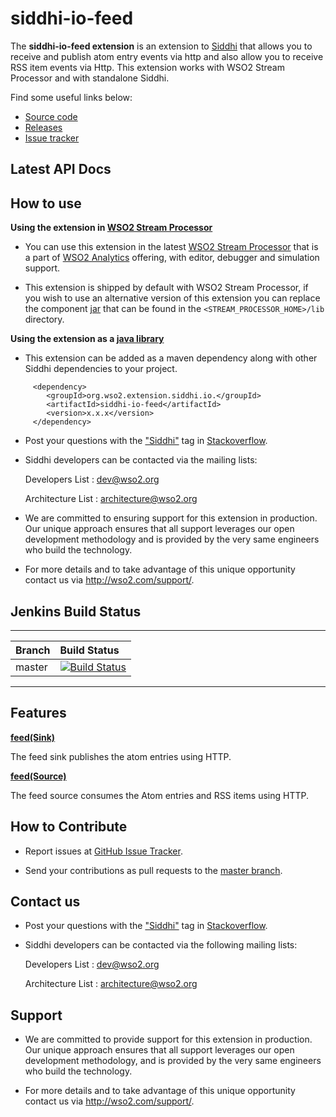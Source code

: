 ﻿siddhi-io-feed
======================================

The **siddhi-io-feed extension** is an extension to <a target="_blank" href="https://wso2.github.io/siddhi">Siddhi</a> that allows you to receive and publish atom entry events via http and 
also allow you to receive RSS item events via Http. This extension works with WSO2 Stream Processor and with standalone Siddhi.

Find some useful links below:

* <a target="_blank" href="https://github.com/wso2-extensions/siddhi-io-feed">Source code</a>
* <a target="_blank" href="https://github.com/wso2-extensions/siddhi-io-feed/releases">Releases</a>
* <a target="_blank" href="https://github.com/wso2-extensions/siddhi-io-feed/issues">Issue tracker</a>

## Latest API Docs 

## How to use 

**Using the extension in <a target="_blank" href="https://github.com/wso2/product-sp">WSO2 Stream Processor</a>**

* You can use this extension in the latest <a target="_blank" href="https://github.com/wso2/product-sp/releases">WSO2 Stream Processor</a> that is a part of <a target="_blank" href="http://wso2.com/analytics?utm_source=gitanalytics&utm_campaign=gitanalytics_Jul17">WSO2 Analytics</a> offering, with editor, debugger and simulation support.

* This extension is shipped by default with WSO2 Stream Processor, if you wish to use an alternative version of this extension you can replace the component <a target="_blank" href="https://github.com/wso2-extensions/siddhi-io-feed/releases">jar</a> that can be found in the `<STREAM_PROCESSOR_HOME>/lib` directory.

**Using the extension as a <a target="_blank" href="https://wso2.github.io/siddhi/documentation/running-as-a-java-library">java library</a>**

* This extension can be added as a maven dependency along with other Siddhi dependencies to your project.

```
     <dependency>
        <groupId>org.wso2.extension.siddhi.io.</groupId>
        <artifactId>siddhi-io-feed</artifactId>
        <version>x.x.x</version>
     </dependency>
```

 * Post your questions with the <a target="_blank" href="http://stackoverflow.com/search?q=siddhi">"Siddhi"</a> tag in <a target="_blank" href="http://stackoverflow.com/search?q=siddhi">Stackoverflow</a>.

 * Siddhi developers can be contacted via the mailing lists:

    Developers List   : [dev@wso2.org](mailto:dev@wso2.org)

    Architecture List : [architecture@wso2.org](mailto:architecture@wso2.org)

* We are committed to ensuring support for this extension in production. Our unique approach ensures that all support leverages our open development methodology and is provided by the very same engineers who build the technology.

* For more details and to take advantage of this unique opportunity contact us via <a target="_blank" href="http://wso2.com/support?utm_source=gitanalytics&utm_campaign=gitanalytics_Jul17">http://wso2.com/support/</a>.


## Jenkins Build Status

---

|  Branch | Build Status |
| :------ |:------------ |
| master  | [![Build Status](https://wso2.org/jenkins/job/siddhi/job/siddhi-io-feed/badge/icon)](https://wso2.org/jenkins/job/siddhi/job/siddhi-io-feed/) |

---


## Features

**<a target="_blank" href="https://wso2-extensions.github.io/siddhi-io-feed/api/latest/#sink">feed</a><a target="_blank" href="https://siddhi-io.github.io/siddhi/documentation/siddhi-4.0/">(Sink)</a>**

The feed sink publishes the atom entries using HTTP.


**<a target="_blank" href="https://wso2-extensions.github.io/siddhi-io-feed/api/latest/#source">feed</a><a target="_blank" href="https://siddhi-io.github.io/siddhi/documentation/siddhi-4.0/">(Source)</a>**

The feed source consumes the Atom entries and RSS items using HTTP.

## How to Contribute
 
  * Report issues at <a target="_blank" href="https://github.com/wso2-extensions/siddhi-io-feed/issues">GitHub Issue Tracker</a>.
  
  * Send your contributions as pull requests to the <a target="_blank" href="https://github.com/wso2-extensions/siddhi-io-feed/tree/master">master branch</a>. 
 
## Contact us 

 * Post your questions with the <a target="_blank" href="http://stackoverflow.com/search?q=siddhi">"Siddhi"</a> tag in <a target="_blank" href="http://stackoverflow.com/search?q=siddhi">Stackoverflow</a>. 
 
 * Siddhi developers can be contacted via the following mailing lists:
 
    Developers List   : [dev@wso2.org](mailto:dev@wso2.org)
    
    Architecture List : [architecture@wso2.org](mailto:architecture@wso2.org)
 
## Support 

* We are committed to provide support for this extension in production. Our unique approach ensures that all support 
leverages our open development methodology, and is provided by the very same engineers who build the technology. 

* For more details and to take advantage of this unique opportunity contact us via <a target="_blank" href="http://wso2
.com/support?utm_source=gitanalytics&utm_campaign=gitanalytics_Jul17">http://wso2.com/support/</a>. 
